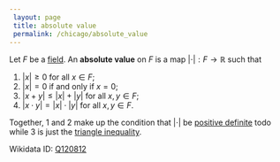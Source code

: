 ```yaml
---
 layout: page
 title: absolute value
 permalink: /chicago/absolute_value
---
```

Let $F$ be a [field](https://mathgloss.github.io/MathGloss/chicago/field). An **absolute value** on $F$ is a map $|\cdot|:F\to \mathbb R$ such that 
1. $|x| \geq 0$ for all $x\in F$;
2. $|x| = 0$ if and only if $x=0$;
3. $|x+y| \leq |x| + |y|$ for all $x,y\in F$;
4. $|x\cdot y| = |x|\cdot |y|$ for all $x,y\in F$.

Together, $1$ and $2$ make up the condition that $|\cdot|$ be [positive definite](https://mathgloss.github.io/MathGloss/chicago/positive_definite) todo while $3$ is just the [triangle inequality](https://mathgloss.github.io/MathGloss/chicago/norm).

Wikidata ID: [Q120812](https://www.wikidata.org/wiki/Q120812)
